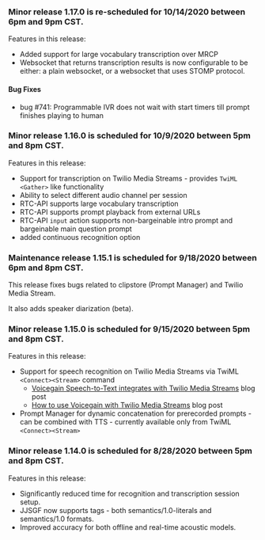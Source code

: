 ### Minor release 1.17.0 is re-scheduled for 10/14/2020 between 6pm and 9pm CST.

Features in this release:
* Added support for large vocabulary transcription over MRCP
* Websocket that returns transcription results is now configurable to be either: a plain websocket, or a websocket that uses STOMP protocol.

#### Bug Fixes 
* bug #741: Programmable IVR does not wait with start timers till prompt finishes playing to human

### Minor release 1.16.0 is scheduled for 10/9/2020 between 5pm and 8pm CST.

Features in this release:
* Support for transcription on Twilio Media Streams - provides `TwiML <Gather>` like functionality
* Ability to select different audio channel per session
* RTC-API supports large vocabulary transcription
* RTC-API supports prompt playback from external URLs
* RTC-API `input` action supports non-bargeinable intro prompt and bargeinable main question prompt 
* added continuous recognition option

### Maintenance release 1.15.1 is scheduled for 9/18/2020 between 6pm and 8pm CST.

This release fixes bugs related to clipstore (Prompt Manager) and Twilio Media Stream.

It also adds speaker diarization (beta).


### Minor release 1.15.0 is scheduled for 9/15/2020 between 5pm and 8pm CST.

Features in this release:
* Support for speech recognition on Twilio Media Streams via TwiML `<Connect><Stream>` command
  * [Voicegain Speech-to-Text integrates with Twilio Media Streams](https://www.voicegain.ai/post/announcing-twilio-twiml-connect-stream-support) blog post
  * [How to use Voicegain with Twilio Media Streams](https://www.voicegain.ai/post/how-to-use-voicegain-with-twilio-media-streams) blog post
* Prompt Manager for dynamic concatenation for prerecorded prompts - can be combined with TTS - currently available only from TwiML `<Connect><Stream>`

### Minor release 1.14.0 is scheduled for 8/28/2020 between 5pm and 8pm CST.

Features in this release:
* Significantly reduced time for recognition and transcription session setup.
* JJSGF now supports tags - both semantics/1.0-literals and semantics/1.0 formats.
* Improved accuracy for both offline and real-time acoustic models.













 





